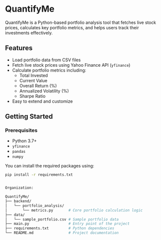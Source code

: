 
# QuantifyMe

QuantifyMe is a Python-based portfolio analysis tool that fetches live stock prices, calculates key portfolio metrics, and helps users track their investments effectively.

## Features

- Load portfolio data from CSV files
- Fetch live stock prices using Yahoo Finance API (`yfinance`)
- Calculate portfolio metrics including:
  - Total Invested
  - Current Value
  - Overall Return (%)
  - Annualized Volatility (%)
  - Sharpe Ratio
- Easy to extend and customize

## Getting Started

### Prerequisites

- Python 3.7+
- `yfinance`
- `pandas`
- `numpy`

You can install the required packages using:

```bash
pip install -r requirements.txt


Organization: 

QuantifyMe/
├── backend/
│   └── portfolio_analysis/
│       └── metrics.py       # Core portfolio calculation logic
├── data/
│   └── sample_portfolio.csv # Sample portfolio data
├── main.py                  # Entry point of the project
├── requirements.txt         # Python dependencies
└── README.md                # Project documentation
